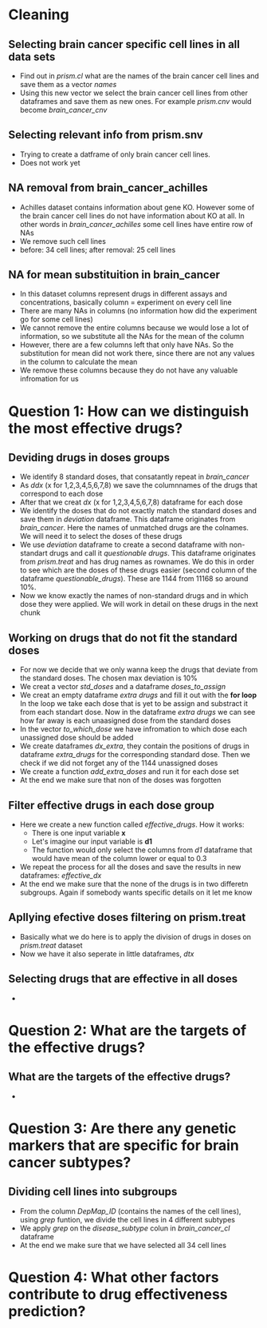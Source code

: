 # Cleaning

## Selecting brain cancer specific cell lines in all data sets
- Find out in *prism.cl* what are the names of the brain cancer cell lines and save them as a vector *names*
- Using this new vector we select the brain cancer cell lines from other dataframes and save them as new ones. For example *prism.cnv* would become *brain_cancer_cnv*

## Selecting relevant info from prism.snv
- Trying to create a datframe of only brain cancer cell lines.
- Does not work yet

## NA removal from brain_cancer_achilles
- Achilles dataset contains information about gene KO. However some of the brain cancer cell lines do not have information about KO at all. In other words in *brain_cancer_achilles* some cell lines have entire row of NAs
- We remove such cell lines 
- before: 34 cell lines; after removal: 25 cell lines

## NA for mean substituition in brain_cancer
- In this dataset columns represent drugs in different assays and concentrations, basically column = experiment on every cell line
- There are many NAs in columns (no information how did the experiment go for some cell lines)
- We cannot remove the entire columns because we would lose a lot of information, so we substitute all the NAs for the mean of the column
- However, there are a few columns left that only have NAs. So the substitution for mean did not work there, since there are not any values in the column to calculate the mean
- We remove these columns because they do not have any valuable infromation for us

# Question 1: How can we distinguish the most effective drugs?

## Deviding drugs in doses groups
- We identify 8 standard doses, that consatantly repeat in *brain_cancer*
- As *ddx* (x for 1,2,3,4,5,6,7,8) we save the columnnames of the drugs that correspond to each dose
- After that we creat *dx* (x for 1,2,3,4,5,6,7,8) dataframe for each dose
- We identify the doses that do not exactly match the standard doses and save them in *deviation* dataframe. This dataframe originates from *brain_cancer*. Here the names of unmatched drugs are the colnames. We will need it to select the doses of these drugs
- We use *deviation* dataframe to create a second dataframe with non-standart drugs and call it *questionable drugs*. This dataframe originates from *prism.treat* and has drug names as rownames. We do this in order to see which are the doses of these drugs easier (second column of the dataframe *questionable_drugs*). These are 1144 from 11168 so around 10%.
- Now we know exactly the names of non-standard drugs and in which dose they were applied. We will work in detail on these drugs in the next chunk

## Working on drugs that do not fit the standard doses
- For now we decide that we only wanna keep the drugs that deviate from the standard doses. The chosen max deviation is 10%
- We creat a vector *std_doses* and a dataframe *doses_to_assign*
- We creat an empty dataframe *extra drugs* and fill it out with the **for loop** In the loop we take each dose that is yet to be assign and substract it from each standart dose. Now in the dataframe *extra drugs* we can see how far away is each unaasigned dose from the standard doses
- In the vector *to_which_dose* we have infromation to which dose each unassigned dose should be added
- We create dataframes *dx_extra*, they contain the positions of drugs in dataframe *extra_drugs* for the corresponding standard dose. Then we check if we did not forget any of the 1144 unassigned doses
- We create a function *add_extra_doses* and run it for each dose set
- At the end we make sure that non of the doses was forgotten

## Filter effective drugs in each dose group
- Here we create a new function called *effective_drugs*. How it works: 
  - There is one input variable **x**
  - Let's imagine our input variable is **d1**
  - The function would only select the columns from *d1* dataframe that would have mean of the column lower or equal to 0.3
- We repeat the process for all the doses and save the results in new dataframes: *effective_dx*
- At the end we make sure that the none of the drugs is in two differetn subgroups. Again if somebody wants specific details on it let me know

## Apllying efective doses filtering on prism.treat
- Basically what we do here is to apply the division of drugs in doses on *prism.treat* dataset
- Now we have it also seperate in little dataframes, *dtx*

## Selecting drugs that are effective in all doses
-

# Question 2: What are the targets of the effective drugs?

## What are the targets of the effective drugs?
-

# Question 3: Are there any genetic markers that are specific for brain cancer subtypes?

## Dividing cell lines into subgroups
- From the column *DepMap_ID* (contains the names of the cell lines), using *grep* funtion, we divide the cell lines in 4 different subtypes
- We apply *grep* on the *disease_subtype* colun in *brain_cancer_cl* dataframe
- At the end we make sure that we have selected all 34 cell lines

# Question 4: What other factors contribute to drug effectiveness prediction?
